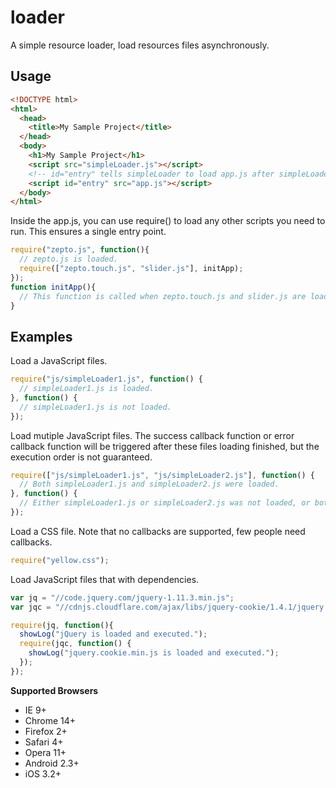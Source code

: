 # loader
A simple resource loader, load resources files asynchronously.

## Usage 

```html
<!DOCTYPE html>
<html>
  <head>
    <title>My Sample Project</title>
  </head>
  <body>
    <h1>My Sample Project</h1>
    <script src="simpleLoader.js"></script>
    <!-- id="entry" tells simpleLoader to load app.js after simpleLoader.js loads. -->
    <script id="entry" src="app.js"></script>
  </body>
</html>
```

Inside the app.js, you can use require() to load any other scripts you need to run. This ensures a single entry point.
```javascript
require("zepto.js", function(){
  // zepto.js is loaded.
  require(["zepto.touch.js", "slider.js"], initApp);
});
function initApp(){
  // This function is called when zepto.touch.js and slider.js are loaded.
}
```

## Examples

Load a JavaScript files.

```javascript
require("js/simpleLoader1.js", function() {
  // simpleLoader1.js is loaded.
}, function() {
  // simpleLoader1.js is not loaded.
});
```

Load mutiple JavaScript files. The success callback function or error callback function will be triggered after these files loading finished, but the execution order is not guaranteed.  
```javascript
require(["js/simpleLoader1.js", "js/simpleLoader2.js"], function() {
  // Both simpleLoader1.js and simpleLoader2.js were loaded.
}, function() {
  // Either simpleLoader1.js or simpleLoader2.js was not loaded, or both.
});
```

Load a CSS file. Note that no callbacks are supported, few people need callbacks.
```javascript
require("yellow.css");
```

Load JavaScript files that with dependencies.
```javascript
var jq = "//code.jquery.com/jquery-1.11.3.min.js";
var jqc = "//cdnjs.cloudflare.com/ajax/libs/jquery-cookie/1.4.1/jquery.cookie.min.js";

require(jq, function(){
  showLog("jQuery is loaded and executed.");
  require(jqc, function() {
    showLog("jquery.cookie.min.js is loaded and executed.");
  });
});
```


**Supported Browsers**

* IE 9+
* Chrome 14+
* Firefox 2+
* Safari 4+
* Opera 11+
* Android 2.3+
* iOS 3.2+
